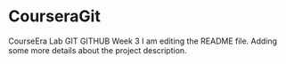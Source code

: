 # CourseraGit
CourseEra Lab GIT GITHUB Week 3
I am editing the README file. Adding some more details about the project description.

